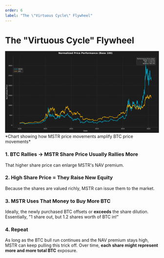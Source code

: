 ```yaml
---
order: 6
label: "The \"Virtuous Cycle\" Flywheel"
---
```


# The "Virtuous Cycle" Flywheel
<img src="https://raw.githubusercontent.com/lucapagano10/school/main/docs/images/chapter4/normalized_price_performance_1.png" alt="BTC and MSTR Price Correlation" width="800">
*Chart showing how MSTR price movements amplify BTC price movements*


### 1. BTC Rallies → MSTR Share Price Usually Rallies More

That higher share price can enlarge MSTR's NAV premium.

### 2. High Share Price = They Raise New Equity

Because the shares are valued richly, MSTR can issue them to the market.

### 3. MSTR Uses That Money to Buy More BTC

Ideally, the newly purchased BTC offsets or **exceeds** the share dilution. Essentially, "1 share out, but 1.2 shares worth of BTC in!"

### 4. Repeat

As long as the BTC bull run continues and the NAV premium stays high, MSTR can keep pulling this trick off. Over time, **each share might represent more and more total BTC** exposure.

